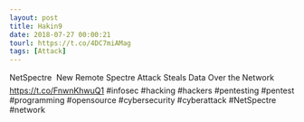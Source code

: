 ```yaml
---
layout: post
title: Hakin9
date: 2018-07-27 00:00:21
tourl: https://t.co/4DC7miAMag
tags: [Attack]
---
```

NetSpectre  New Remote Spectre Attack Steals Data Over the Network https://t.co/FnwnKhwuQ1 #infosec #hacking #hackers #pentesting #pentest #programming #opensource #cybersecurity #cyberattack #NetSpectre #network